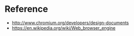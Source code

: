 <!--
{
  "title": "Browser Fundamentals",
  "date": "2016-08-22T16:49:25.000Z",
  "category": "",
  "tags": [
    "browser-engine"
  ],
  "draft": true
}
-->

# Reference

- http://www.chromium.org/developers/design-documents
- https://en.wikipedia.org/wiki/Web_browser_engine